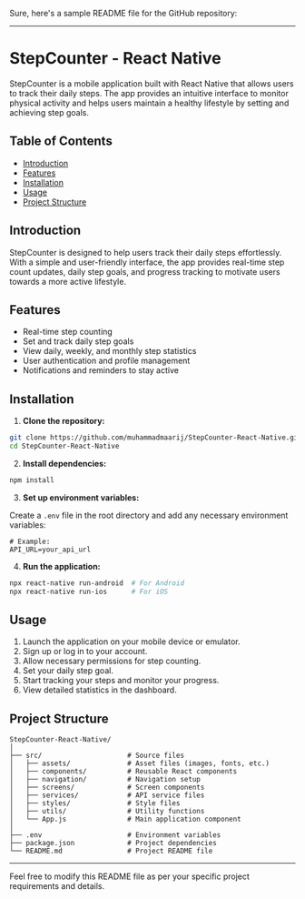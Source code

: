 Sure, here's a sample README file for the GitHub repository:

---

# StepCounter - React Native

StepCounter is a mobile application built with React Native that allows users to track their daily steps. The app provides an intuitive interface to monitor physical activity and helps users maintain a healthy lifestyle by setting and achieving step goals.

## Table of Contents

- [Introduction](#introduction)
- [Features](#features)
- [Installation](#installation)
- [Usage](#usage)
- [Project Structure](#project-structure)

## Introduction

StepCounter is designed to help users track their daily steps effortlessly. With a simple and user-friendly interface, the app provides real-time step count updates, daily step goals, and progress tracking to motivate users towards a more active lifestyle.

## Features

- Real-time step counting
- Set and track daily step goals
- View daily, weekly, and monthly step statistics
- User authentication and profile management
- Notifications and reminders to stay active

## Installation

1. **Clone the repository:**

```bash
git clone https://github.com/muhammadmaarij/StepCounter-React-Native.git
cd StepCounter-React-Native
```

2. **Install dependencies:**

```bash
npm install
```

3. **Set up environment variables:**

Create a `.env` file in the root directory and add any necessary environment variables:

```
# Example:
API_URL=your_api_url
```

4. **Run the application:**

```bash
npx react-native run-android  # For Android
npx react-native run-ios      # For iOS
```

## Usage

1. Launch the application on your mobile device or emulator.
2. Sign up or log in to your account.
3. Allow necessary permissions for step counting.
4. Set your daily step goal.
5. Start tracking your steps and monitor your progress.
6. View detailed statistics in the dashboard.

## Project Structure

```
StepCounter-React-Native/
│
├── src/                     # Source files
│   ├── assets/              # Asset files (images, fonts, etc.)
│   ├── components/          # Reusable React components
│   ├── navigation/          # Navigation setup
│   ├── screens/             # Screen components
│   ├── services/            # API service files
│   ├── styles/              # Style files
│   ├── utils/               # Utility functions
│   └── App.js               # Main application component
│
├── .env                     # Environment variables
├── package.json             # Project dependencies
└── README.md                # Project README file
```

---

Feel free to modify this README file as per your specific project requirements and details.
